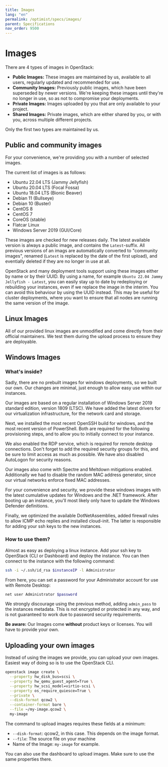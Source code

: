 ```yaml
---
title: Images
lang: "en"
permalink: /optimist/specs/images/
parent: Specifications
nav_order: 9500
---
```


# Images

There are 4 types of images in OpenStack:

- **Public Images:** These images are maintained by us, available to all users, regularly updated and recommended for use.
- **Community Images:** Previously public images, which have been superseded by newer versions. We're keeping these images until they're no longer in use, so as not to compromise your deployments.
- **Private Images:** Images uploaded by you that are only available to your project.
- **Shared Images:** Private images, which are either shared by you, or with you, across multiple different projects.

Only the first two types are maintained by us.

## Public and community images

For your convenience, we're providing you with a number of selected images.

The current list of images is as follows:

- Ubuntu 22.04 LTS (Jammy Jellyfish)
- Ubuntu 20.04 LTS (Focal Fossa)
- Ubuntu 18.04 LTS (Bionic Beaver)
- Debian 11 (Bullseye)
- Debian 10 (Buster)
- CentOS 8
- CentOS 7
- CoreOS (stable)
- Flatcar Linux
- Windows Server 2019 (GUI/Core)

These images are checked for new releases daily. The latest available version is always a public image, and contains the `Latest`-suffix. All previous versions of an imags are automatically converted to "community images", renamed (`Latest` is replaced by the date of the first upload), and eventially deleted if they are no longer in use at all.

OpenStack and many deployment tools support using these images either by name or by their UUID. By using a name, for example `Ubuntu 22.04 Jammy Jellyfish - Latest`, you can easily stay up to date by redeploying or rebuilding your instances, even if we replace the image in the interim. You can avoid this behaviour by using the UUID instead. This may be useful for cluster deployments, where you want to ensure that all nodes are running the same version of the image.

## Linux Images

All of our provided linux images are unmodified and come directly from their official maintainers. We test them during the upload process to ensure they are deployable.

## Windows Images

### What's inside?

Sadly, there are no prebuilt images for windows deployments, so we built our own. Our changes are minimal, just enough to allow easy use within our instances.

Our images are based on a regular installation of Windows Server 2019 standard edition, version 1809 (LTSC). We have added the latest drivers for our virtualization infrastructure, for the network card and storage.

Next, we installed the most recent OpenSSH build for windows, and the most recent version of PowerShell. Both are required for the following provisioning steps, and to allow you to initially connect to your instance.

We also enabled the RDP service, which is required for remote desktop connections. Don't forget to add the required security groups for this, and be sure to limit access as much as possible. We have also disabled AutoLogon for security reasons.

Our images also come with Spectre and Meltdown mitigations enabled. Additionally we had to disable the random MAC address generator, since our virtual networks enforce fixed MAC addresses.

For your convenience and security, we provide these windows images with the latest cumulative updates for Windows and the .NET framework. After booting up an instance, you'll most likely only have to update the Windows Defender definitions.

Finally, we optimized the available DotNetAssemblies, added firewall rules to allow ICMP echo replies and installed cloud-init. The latter is responsible for adding your ssh keys to the new instances.

### How to use them?

Almost as easy as deploying a linux instance. Add your ssh key to OpenStack (CLI or Dashboard) and deploy the instance. You can then connect to the instance with the following command:

```bash
ssh -i ~/.ssh/id_rsa $instanceIP -l Administrator
```

From here, you can set a password for your Administrator account for use with Remote Desktop:

```bash
net user Administrator $password
```

We strongly discourage using the previous method, adding `admin_pass` to the instances metadata. This is not encrypted or protected in any way, and is not guaranteed to work due to password security requirements.

**Be aware:** Our Images come **without** product keys or licenses. You will have to provide your own.

## Uploading your own images

Instead of using the images we provide, you can upload your own images. Easiest way of doing so is to use the OpenStack CLI.

```bash
openstack image create \
  --property hw_disk_bus=scsi \
  --property hw_qemu_guest_agent=True \
  --property hw_scsi_model=virtio-scsi \
  --property os_require_quiesce=True \
  --private \
  --disk-format qcow2 \
  --container-format bare \
  --file ~/my-image.qcow2 \
  my-image
```

The command to upload images requires these fields at a minimum:

- `--disk-format`: qcow2, in this case. This depends on the image format.
- `--file`: The source file on your machine
- Name of the Image: `my-image` for example.

You can also use the dashboard to upload images. Make sure to use the same properties there.
